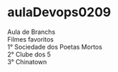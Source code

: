# aulaDevops0209
Aula de Branchs<br>
Filmes favoritos<br>
1° Sociedade dos Poetas Mortos <br>
2° Clube dos 5 <br>
3° Chinatown
